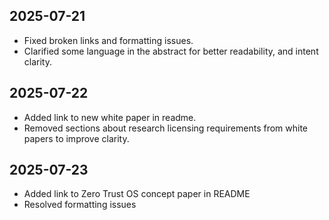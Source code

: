 ## 2025-07-21
- Fixed broken links and formatting issues.
- Clarified some language in the abstract for better readability, and intent clarity.
## 2025-07-22
- Added link to new white paper in readme.
- Removed sections about research licensing requirements from white papers to improve clarity.
## 2025-07-23
- Added link to Zero Trust OS concept paper in README
- Resolved formatting issues

